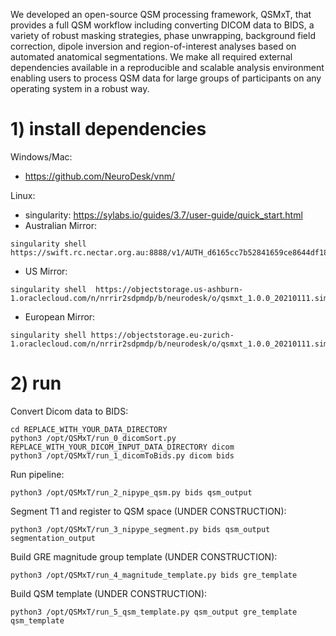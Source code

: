 We developed an open-source QSM processing framework, QSMxT, that provides a full QSM workflow including converting DICOM data to BIDS, a variety of robust masking strategies, phase unwrapping, background field correction, dipole inversion and region-of-interest analyses based on automated anatomical segmentations. We make all required external dependencies available in a reproducible and scalable analysis environment enabling users to process QSM data for large groups of participants on any operating system in a robust way. 

# 1) install dependencies
Windows/Mac:
- https://github.com/NeuroDesk/vnm/

Linux:
- singularity: https://sylabs.io/guides/3.7/user-guide/quick_start.html
- Australian Mirror: 
```
singularity shell https://swift.rc.nectar.org.au:8888/v1/AUTH_d6165cc7b52841659ce8644df1884d5e/singularityImages/qsmxt_1.0.0_20210111.simg
```
- US Mirror: 
```
singularity shell  https://objectstorage.us-ashburn-1.oraclecloud.com/n/nrrir2sdpmdp/b/neurodesk/o/qsmxt_1.0.0_20210111.simg
```
- European Mirror: 
```
singularity shell https://objectstorage.eu-zurich-1.oraclecloud.com/n/nrrir2sdpmdp/b/neurodesk/o/qsmxt_1.0.0_20210111.simg
```

# 2) run
Convert Dicom data to BIDS:
```
cd REPLACE_WITH_YOUR_DATA_DIRECTORY
python3 /opt/QSMxT/run_0_dicomSort.py REPLACE_WITH_YOUR_DICOM_INPUT_DATA_DIRECTORY dicom
python3 /opt/QSMxT/run_1_dicomToBids.py dicom bids
```
Run pipeline:
```
python3 /opt/QSMxT/run_2_nipype_qsm.py bids qsm_output
```
Segment T1 and register to QSM space (UNDER CONSTRUCTION):
```
python3 /opt/QSMxT/run_3_nipype_segment.py bids qsm_output segmentation_output
```
Build GRE magnitude group template (UNDER CONSTRUCTION):
```
python3 /opt/QSMxT/run_4_magnitude_template.py bids gre_template
```
Build QSM template (UNDER CONSTRUCTION):
```
python3 /opt/QSMxT/run_5_qsm_template.py qsm_output gre_template qsm_template
```
